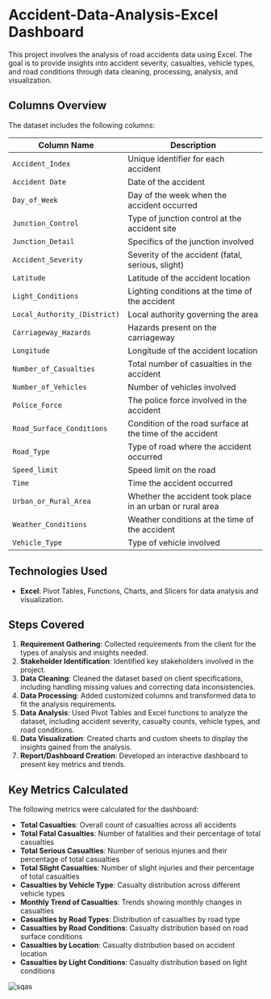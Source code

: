 # Accident-Data-Analysis-Excel Dashboard

This project involves the analysis of road accidents data using Excel. The goal is to provide insights into accident severity, casualties, vehicle types, and road conditions through data cleaning, processing, analysis, and visualization.

## Columns Overview
The dataset includes the following columns:

| **Column Name**                | **Description**                                    |
|---------------------------------|----------------------------------------------------|
| `Accident_Index`                | Unique identifier for each accident                |
| `Accident Date`                 | Date of the accident                               |
| `Day_of_Week`                   | Day of the week when the accident occurred         |
| `Junction_Control`              | Type of junction control at the accident site      |
| `Junction_Detail`               | Specifics of the junction involved                 |
| `Accident_Severity`             | Severity of the accident (fatal, serious, slight)  |
| `Latitude`                      | Latitude of the accident location                  |
| `Light_Conditions`              | Lighting conditions at the time of the accident    |
| `Local_Authority_(District)`    | Local authority governing the area                 |
| `Carriageway_Hazards`           | Hazards present on the carriageway                 |
| `Longitude`                     | Longitude of the accident location                 |
| `Number_of_Casualties`          | Total number of casualties in the accident         |
| `Number_of_Vehicles`            | Number of vehicles involved                        |
| `Police_Force`                  | The police force involved in the accident          |
| `Road_Surface_Conditions`       | Condition of the road surface at the time of the accident |
| `Road_Type`                     | Type of road where the accident occurred           |
| `Speed_limit`                   | Speed limit on the road                            |
| `Time`                          | Time the accident occurred                         |
| `Urban_or_Rural_Area`           | Whether the accident took place in an urban or rural area |
| `Weather_Conditions`            | Weather conditions at the time of the accident     |
| `Vehicle_Type`                  | Type of vehicle involved                           |


## Technologies Used
- **Excel**: Pivot Tables, Functions, Charts, and Slicers for data analysis and visualization.

## Steps Covered

1. **Requirement Gathering**: Collected requirements from the client for the types of analysis and insights needed.
2. **Stakeholder Identification**: Identified key stakeholders involved in the project.
3. **Data Cleaning**: Cleaned the dataset based on client specifications, including handling missing values and correcting data inconsistencies.
4. **Data Processing**: Added customized columns and transformed data to fit the analysis requirements.
5. **Data Analysis**: Used Pivot Tables and Excel functions to analyze the dataset, including accident severity, casualty counts, vehicle types, and road conditions.
6. **Data Visualization**: Created charts and custom sheets to display the insights gained from the analysis.
7. **Report/Dashboard Creation**: Developed an interactive dashboard to present key metrics and trends.

## Key Metrics Calculated

The following metrics were calculated for the dashboard:

- **Total Casualties**: Overall count of casualties across all accidents
- **Total Fatal Casualties**: Number of fatalities and their percentage of total casualties
- **Total Serious Casualties**: Number of serious injuries and their percentage of total casualties
- **Total Slight Casualties**: Number of slight injuries and their percentage of total casualties
- **Casualties by Vehicle Type**: Casualty distribution across different vehicle types
- **Monthly Trend of Casualties**: Trends showing monthly changes in casualties
- **Casualties by Road Types**: Distribution of casualties by road type
- **Casualties by Road Conditions**: Casualty distribution based on road surface conditions
- **Casualties by Location**: Casualty distribution based on accident location
- **Casualties by Light Conditions**: Casualty distribution based on light conditions
  

![sqas](https://github.com/user-attachments/assets/23688b8c-8180-4d71-9b18-7b4947420ee4)




